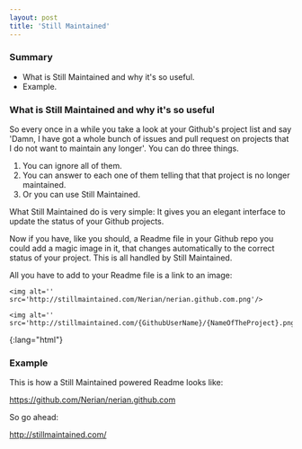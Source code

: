 ```yaml
---
layout: post
title: 'Still Maintained'
---                                                         
```


### Summary
* What is Still Maintained and why it's so useful.
* Example.

### What is Still Maintained and why it's so useful

So every once in a while you take a look at your Github's project list and say 'Damn, I have got a whole bunch of issues and pull request on projects that I do not want to maintain any longer'. You can do three things.

1. You can ignore all of them.
2. You can answer to each one of them telling that that project is no longer maintained.
3. Or you can use Still Maintained.

What Still Maintained do is very simple: It gives you an elegant interface to update the status of your Github projects. 

Now if you have, like you should, a Readme file in your Github repo you could add a magic image in it, that changes automatically to the correct status of your project. This is all handled by Still Maintained. 

All you have to add to your Readme file is a link to an image:                                                 
               

	<img alt='' src='http://stillmaintained.com/Nerian/nerian.github.com.png'/>

	<img alt='' src='http://stillmaintained.com/{GithubUserName}/{NameOfTheProject}.png'/>
{:lang="html"}
    
### Example

This is how a Still Maintained powered Readme looks like:
                                       
<p><a href='https://github.com/Nerian/nerian.github.com'>https://github.com/Nerian/nerian.github.com</a></p>

So go ahead: <p><a href='http://stillmaintained.com/'>http://stillmaintained.com/</a></p>





